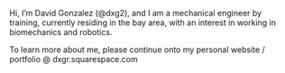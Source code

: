 Hi, I’m David Gonzalez (@dxg2), and I am a mechanical engineer by training, 
currently residing in the bay area, 
with an interest in working in biomechanics and robotics.

To learn more about me, please continue onto my personal website / portfolio @ dxgr.squarespace.com
